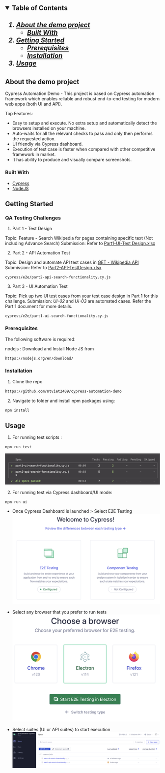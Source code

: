 <!-- TABLE OF CONTENTS -->
<h2>
    <details open="open">
        <summary class="normal">Table of Contents</summary>
        <h5>
          <ol>
            <li>
              <a href="#about-the-demo-project">About the demo project</a>
              <ul>
                <li><a href="#built-with">Built With</a>
              </ul>
            </li>
            <li>
              <a href="#getting-started">Getting Started</a>
              <ul>
                <li><a href="#prerequisites">Prerequisites</a>
                <li><a href="#installation">Installation</a>
              </ul>
            </li>
            <li><a href="#usage">Usage</a></li>
          </ol>
        </h5>    
    </details>
</h2>

<!-- ABOUT THE DEMO PROJECT -->

## About the demo project

Cypress Automation Demo - This project is based on Cypress automation framework which enables reliable and robust end-to-end testing for modern web apps (both UI and API).

Top Features:

-   Easy to setup and execute. No extra setup and automatically detect the browsers installed on your machine.
-   Auto-waits for all the relevant checks to pass and only then performs the requested action.
-   UI friendly via Cypress dashboard.
-   Execution of test case is faster when compared with other competitive framework in market.
-   It has ability to produce and visually compare screenshots.

### Built With

-   [Cypress](https://docs.cypress.io/guides/overview/why-cypress)
-   [NodeJS](https://nodejs.org/en)

## Getting Started

### QA Testing Challenges

1. Part 1 - Test Design

Topic: Feature - Search Wikipedia for pages containing specific text (Not including Advance Search)
Submission: Refer to [Part1-UI-Test Design.xlsx](docs/Part1-UI-TestDesign.xlsx)

2. Part 2 - API Automation Test

Topic: Design and automate API test cases in [GET - Wikipedia API](https://en.wikipedia.org/wiki/Special:ApiSandbox#action=query&format=json&list=search&continue=-%7C%7C&formatversion=2&srsearch=Software%20Testing&srnamespace=0&sroffset=10)
Submission: Refer to [Part2-API-TestDesign.xlsx](docs/Part2-API-TestDesign.xlsx)

```JS
cypress/e2e/part2-api-search-functionality.cy.js
```

3. Part 3 - UI Automation Test

Topic: Pick up two UI test cases from your test case design in Part 1 for this challenge.
Submission: _UI-02_ and _UI-03_ are automated cases. Refer the Part 1 document for more details.

```JS
cypress/e2e/part1-ui-search-functionality.cy.js
```

### Prerequisites

The following software is required:

nodejs : Download and Install Node JS from

```sh
https://nodejs.org/en/download/
```

### Installation

1. Clone the repo

```sh
https://github.com/ntviet2409/cypress-automation-demo
```

2. Navigate to folder and install npm packages using:

```sh
npm install
```

## Usage

1. For running test scripts :

```JS
npm run test
```

![Alt text](image.png)

2. For running test via Cypress dashboard/UI mode:

```JS
npm run ui
```

-   Once Cypress Dashboard is launched > Select E2E Testing
    ![Alt text](image-1.png)

-   Select any browser that you prefer to run tests
    ![Alt text](image-2.png)

-   Select suites (UI or API suites) to start execution
    ![Alt text](image-3.png)
